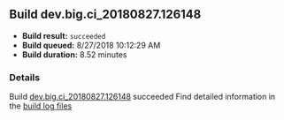 ## Build dev.big.ci_20180827.126148
- **Build result:** `succeeded`
- **Build queued:** 8/27/2018 10:12:29 AM
- **Build duration:** 8.52 minutes
### Details
Build [dev.big.ci_20180827.126148](https://winappstudio.visualstudio.com/web/build.aspx?pcguid=a4ef43be-68ce-4195-a619-079b4d9834c2&builduri=vstfs%3a%2f%2f%2fBuild%2fBuild%2f26148) succeeded
Find detailed information in the [build log files](https://uwpctdiags.blob.core.windows.net/buildlogs/dev.big.ci_20180827.126148_logs.zip)
